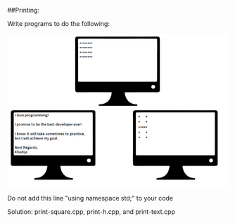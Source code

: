 ##Printing:

<p>Write programs to do the following:</p>
<img src="Printing/Printing.PNG" alt="Problem 1">
<p>Do not add this line "using namespace std;" to your code</p>
<p>Solution: print-square.cpp, print-h.cpp, and print-text.cpp</p>
